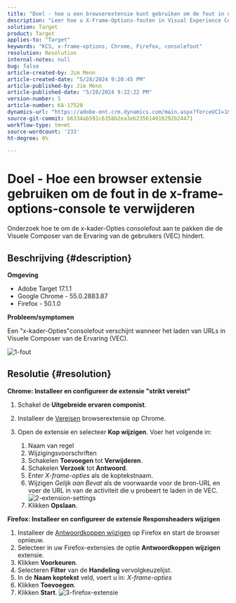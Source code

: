 ```yaml
---
title: "Doel - hoe u een browserextensie kunt gebruiken om de fout in de x-frame-options-console te verwijderen"
description: "Leer hoe u X-Frame-Options-fouten in Visual Experience Composer (VEC) kunt oplossen, zodat de URL vloeiend wordt geladen voor naadloze integratie van inhoud."
solution: Target
product: Target
applies-to: "Target"
keywords: "KCS, x-frame-options, Chrome, Firefox, consolefout"
resolution: Resolution
internal-notes: null
bug: false
article-created-by: Jim Menn
article-created-date: "5/28/2024 9:20:45 PM"
article-published-by: Jim Menn
article-published-date: "5/28/2024 9:22:22 PM"
version-number: 5
article-number: KA-17520
dynamics-url: "https://adobe-ent.crm.dynamics.com/main.aspx?forceUCI=1&pagetype=entityrecord&etn=knowledgearticle&id=8ff37e24-381d-ef11-840b-6045bd006268"
source-git-commit: b6334ab591c6358b2ea3eb235614910292b24471
workflow-type: tm+mt
source-wordcount: '233'
ht-degree: 0%

---
```


# Doel - Hoe een browser extensie gebruiken om de fout in de x-frame-options-console te verwijderen


Onderzoek hoe te om de x-kader-Opties consolefout aan te pakken die de Visuele Composer van de Ervaring van de gebruikers (VEC) hindert.

## Beschrijving {#description}


<b>Omgeving</b>

- Adobe Target 17.1.1
- Google Chrome - 55.0.2883.87
- Firefox - 50.1.0


<b>Probleem/symptomen</b>

Een &quot;x-kader-Opties&quot;consolefout verschijnt wanneer het laden van URLs in Visuele Composer van de Ervaring (VEC).

![1-fout](https://helpx.adobe.com/content/dam/help/en/target/kb/how-to-use-a-browser-extension-to-remove-x-frame-options-console/jcr%3acontent/main-pars/image/1-errormessage.jpg "1-fout")


## Resolutie {#resolution}


<b>Chrome: Installeer en configureer de extensie &quot;strikt vereist&quot;</b>

1. Schakel de <b>Uitgebreide ervaren componist</b>.
2. Installeer de [Vereisen](https://chrome.google.com/webstore/detail/requestly/mdnleldcmiljblolnjhpnblkcekpdkpa?hl=en) browserextensie op Chrome.
3. Open de extensie en selecteer <b>Kop wijzigen</b>. Voer het volgende in:

   1. Naam van regel
   2. Wijzigingsvoorschriften
   3. Schakelen <b>Toevoegen</b> tot <b>Verwijderen</b>.
   4. Schakelen <b>Verzoek</b> tot <b>Antwoord</b>.
   5. Enter *X-frame-opties* als de koptekstnaam.
   6. Wijzigen *Gelijk aan Bevat* als de voorwaarde voor de bron-URL en voer de URL in van de activiteit die u probeert te laden in de VEC.
      ![2-extension-settings](https://helpx.adobe.com/content/dam/help/en/target/kb/how-to-use-a-browser-extension-to-remove-x-frame-options-console/jcr%3acontent/main-pars/procedure/proc_par/step_2/step_par/image/2-extension-settings.png "2-extension-settings")
   7. Klikken <b>Opslaan</b>.


<b>Firefox: Installeer en configureer de extensie Responsheaders wijzigen</b>

1. Installeer de [Antwoordkoppen wijzigen](https://modheader.com) op Firefox en start de browser opnieuw.
2. Selecteer in uw Firefox-extensies de optie <b>Antwoordkoppen wijzigen</b> extensie.
3. Klikken <b>Voorkeuren</b>.
4. Selecteren <b>Filter</b> van de <b>Handeling</b> vervolgkeuzelijst.
5. In de <b>Naam koptekst</b> veld, voert u in: *X-frame-opties*
6. Klikken <b>Toevoegen</b>.
7. Klikken <b>Start</b>.
   ![3-firefox-extensie](https://helpx.adobe.com/content/dam/help/en/target/kb/how-to-use-a-browser-extension-to-remove-x-frame-options-console/jcr%3acontent/main-pars/procedure_1532616470/proc_par/step_1817832849/step_par/image/3-firefox-extension.png "3-firefox-extensie")

